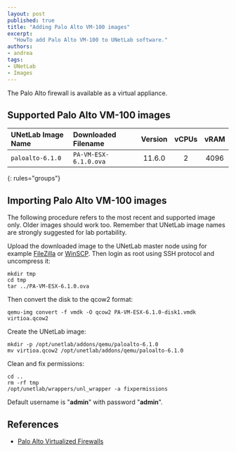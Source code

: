 ```yaml
---
layout: post
published: true
title: "Adding Palo Alto VM-100 images"
excerpt:
  "HowTo add Palo Alto VM-100 to UNetLab software."
authors:
- andrea
tags:
- UNetLab
- Images
---
```


The Palo Alto firewall is available as a virtual appliance.

## Supported Palo Alto VM-100 images

| UNetLab Image Name | Downloaded Filename | Version | vCPUs | vRAM |
|:--|:--|:-:|:-:|:-:|
| `paloalto-6.1.0` | `PA-VM-ESX-6.1.0.ova` | 11.6.0 | 2 | 4096 |
{: rules="groups"}

## Importing Palo Alto VM-100 images

The following procedure refers to the most recent and supported image only. Older images should work too. Remember that UNetLab image names are strongly suggested for lab portability.

Upload the downloaded image to the UNetLab master node using for example [FileZilla](https://filezilla-project.org/ "FileZilla") or [WinSCP](http://winscp.net/ "WinSCP"). Then login as root using SSH protocol and uncompress it:

~~~
mkdir tmp
cd tmp
tar ../PA-VM-ESX-6.1.0.ova
~~~

Then convert the disk to the qcow2 format:

~~~
qemu-img convert -f vmdk -O qcow2 PA-VM-ESX-6.1.0-disk1.vmdk virtioa.qcow2
~~~

Create the UNetLab image:

~~~
mkdir -p /opt/unetlab/addons/qemu/paloalto-6.1.0
mv virtioa.qcow2 /opt/unetlab/addons/qemu/paloalto-6.1.0
~~~

Clean and fix permissions:

~~~
cd ..
rm -rf tmp
/opt/unetlab/wrappers/unl_wrapper -a fixpermissions
~~~

Default username is "**admin**" with password "**admin**".

## References

* [Palo Alto Virtualized Firewalls](https://www.paloaltonetworks.com/products/platforms/virtualized-firewalls/vm-series/overview.html "Palo Alto Virtualized Firewalls")

